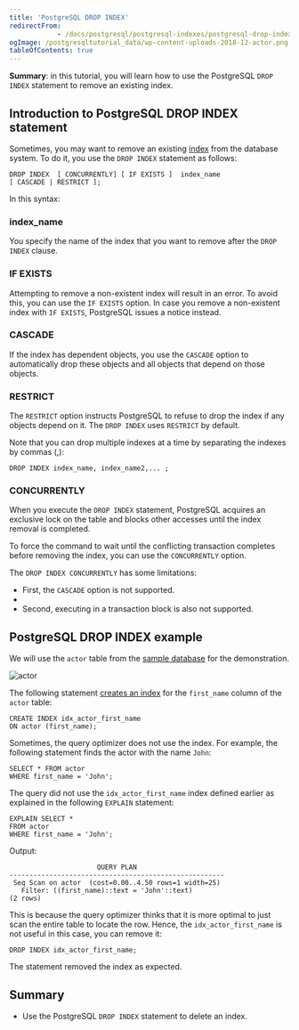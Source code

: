 ```yaml
---
title: 'PostgreSQL DROP INDEX'
redirectFrom: 
            - /docs/postgresql/postgresql-indexes/postgresql-drop-index
ogImage: /postgresqltutorial_data/wp-content-uploads-2018-12-actor.png
tableOfContents: true
---
```



**Summary**: in this tutorial, you will learn how to use the PostgreSQL `DROP INDEX` statement to remove an existing index.

## Introduction to PostgreSQL DROP INDEX statement

Sometimes, you may want to remove an existing [index](/docs/postgresql/postgresql-indexes) from the database system. To do it, you use the `DROP INDEX` statement as follows:

```
DROP INDEX  [ CONCURRENTLY] [ IF EXISTS ]  index_name
[ CASCADE | RESTRICT ];
```

In this syntax:

### index_name

You specify the name of the index that you want to remove after the `DROP INDEX` clause.

### IF EXISTS

Attempting to remove a non-existent index will result in an error. To avoid this, you can use the `IF EXISTS` option. In case you remove a non-existent index with `IF EXISTS`, PostgreSQL issues a notice instead.

### CASCADE

If the index has dependent objects, you use the `CASCADE` option to automatically drop these objects and all objects that depend on those objects.

### RESTRICT

The `RESTRICT` option instructs PostgreSQL to refuse to drop the index if any objects depend on it. The `DROP INDEX` uses `RESTRICT` by default.

Note that you can drop multiple indexes at a time by separating the indexes by commas (,):

```
DROP INDEX index_name, index_name2,... ;
```

### CONCURRENTLY

When you execute the `DROP INDEX` statement, PostgreSQL acquires an exclusive lock on the table and blocks other accesses until the index removal is completed.

To force the command to wait until the conflicting transaction completes before removing the index, you can use the `CONCURRENTLY` option.

The `DROP INDEX CONCURRENTLY` has some limitations:

- First, the `CASCADE` option is not supported.
-
- Second, executing in a transaction block is also not supported.

## PostgreSQL DROP INDEX example

We will use the `actor` table from the [sample database](/docs/postgresql/postgresql-getting-started/postgresql-sample-database) for the demonstration.

![actor](/postgresqltutorial_data/wp-content-uploads-2018-12-actor.png)

The following statement [creates an index](/docs/postgresql/postgresql-indexes/postgresql-create-index) for the `first_name` column of the `actor` table:

```
CREATE INDEX idx_actor_first_name
ON actor (first_name);
```

Sometimes, the query optimizer does not use the index. For example, the following statement finds the actor with the name `John`:

```
SELECT * FROM actor
WHERE first_name = 'John';
```

The query did not use the `idx_actor_first_name` index defined earlier as explained in the following `EXPLAIN` statement:

```
EXPLAIN SELECT *
FROM actor
WHERE first_name = 'John';
```

Output:

```
                      QUERY PLAN
------------------------------------------------------
 Seq Scan on actor  (cost=0.00..4.50 rows=1 width=25)
   Filter: ((first_name)::text = 'John'::text)
(2 rows)
```

This is because the query optimizer thinks that it is more optimal to just scan the entire table to locate the row. Hence, the `idx_actor_first_name` is not useful in this case, you can remove it:

```
DROP INDEX idx_actor_first_name;
```

The statement removed the index as expected.

## Summary

- Use the PostgreSQL `DROP INDEX` statement to delete an index.
